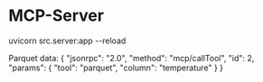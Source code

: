 # MCP-Server

uvicorn src.server:app --reload

Parquet data:
{
  "jsonrpc": "2.0",
  "method": "mcp/callTool",
  "id": 2,
  "params": {
    "tool": "parquet",
    "column": "temperature"
  }
}
